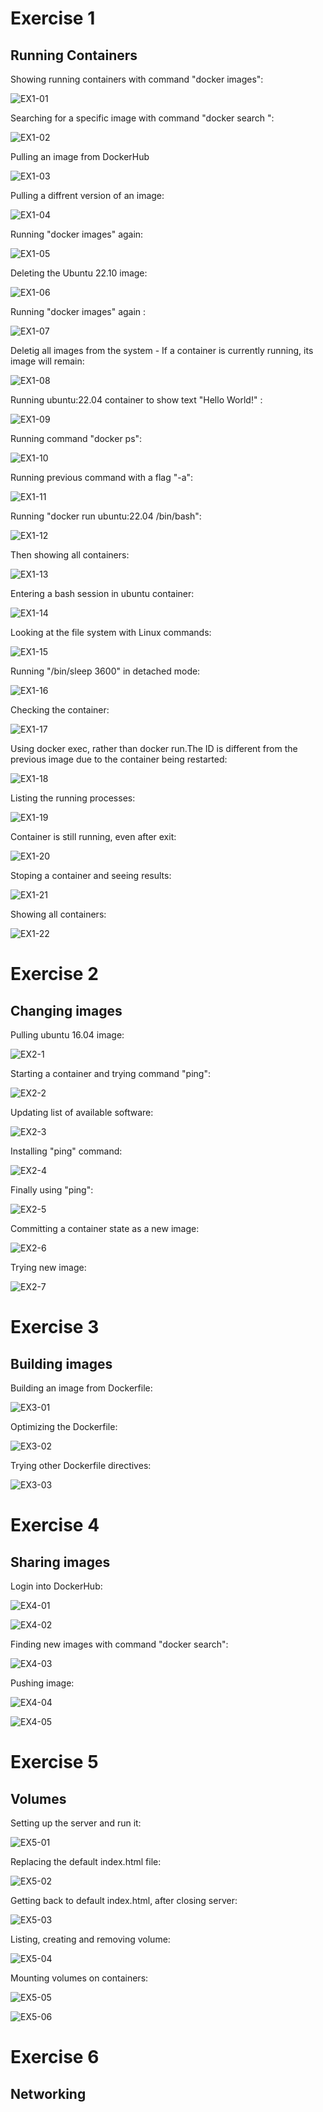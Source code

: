 # Exercise 1
## Running Containers
Showing running containers with command "docker images":

![EX1-01](./screenshots/ex1-01.png)

Searching for a specific image with command "docker search <name>":

![EX1-02](./screenshots/ex1-02.png)

Pulling an image from DockerHub

![EX1-03](./screenshots/ex1-03.png)

Pulling a diffrent version of an image:

![EX1-04](./screenshots/ex1-04.png)

Running "docker images" again:

![EX1-05](./screenshots/ex1-05.png)

Deleting the Ubuntu 22.10 image:

![EX1-06](./screenshots/ex1-06.png)

Running "docker images" again :

![EX1-07](./screenshots/ex1-07.png)

Deletig all images from the system - If a container is currently running, its image will remain:

![EX1-08](./screenshots/ex1-08.png)

Running ubuntu:22.04 container to show text "Hello World!" :

![EX1-09](./screenshots/ex1-09.png)

Running command "docker ps":

![EX1-10](./screenshots/ex1-10.png)

Running previous command with a flag "-a":

![EX1-11](./screenshots/ex1-11.png)

Running "docker run ubuntu:22.04 /bin/bash":

![EX1-12](./screenshots/ex1-12.png)

Then showing all containers:

![EX1-13](./screenshots/ex1-13.png)

Entering a bash session in ubuntu container:

![EX1-14](./screenshots/ex1-14.png)

Looking at the file system with Linux commands:

![EX1-15](./screenshots/ex1-15.png)

Running "/bin/sleep 3600" in detached mode:

![EX1-16](./screenshots/ex1-16.png)

Checking the container:

![EX1-17](./screenshots/ex1-17.png)

Using docker exec, rather than docker run.The ID is different from the previous image due to the container being restarted:

![EX1-18](./screenshots/ex1-18.png)

Listing the running processes:

![EX1-19](./screenshots/ex1-19.png)

Container is still running, even after exit:

![EX1-20](./screenshots/ex1-20.png)

Stoping a container and seeing results:

![EX1-21](./screenshots/ex1-21.png)

Showing all containers:

![EX1-22](./screenshots/ex1-22.png)

# Exercise 2
## Changing images

Pulling ubuntu 16.04 image:

![EX2-1](./screenshots/ex2-01.png)

Starting a container and trying command "ping":

![EX2-2](./screenshots/ex2-02.png)

Updating list of available software:

![EX2-3](./screenshots/ex2-03.png)

Installing "ping" command:

![EX2-4](./screenshots/ex2-04.png)

Finally using "ping":

![EX2-5](./screenshots/ex2-05.png)

Committing a container state as a new image:

![EX2-6](./screenshots/ex2-06.png)

Trying new image:

![EX2-7](./screenshots/ex2-07.png)

# Exercise 3
## Building images

Building an image from Dockerfile:

![EX3-01](./screenshots/ex3-01.png)

Optimizing the Dockerfile:

![EX3-02](./screenshots/ex3-02.png)

Trying other Dockerfile directives:

![EX3-03](./screenshots/ex3-03.png)

# Exercise 4
## Sharing images

Login into DockerHub:

![EX4-01](./screenshots/ex4-01.png)

![EX4-02](./screenshots/ex4-02.png)

Finding new images with command "docker search":

![EX4-03](./screenshots/ex4-03.png)

Pushing image:

![EX4-04](./screenshots/ex4-04.png)

![EX4-05](./screenshots/ex4-05.png)

# Exercise 5
## Volumes

Setting up the server and run it:

![EX5-01](./screenshots/ex5-01.png)

Replacing the default index.html file:

![EX5-02](./screenshots/ex5-02.png)

Getting back to default index.html, after closing server:

![EX5-03](./screenshots/ex5-03.png)

Listing, creating and removing volume:

![EX5-04](./screenshots/ex5-04.png)

Mounting volumes on containers:

![EX5-05](./screenshots/ex5-05.png)

![EX5-06](./screenshots/ex5-06.png)

# Exercise 6
## Networking



